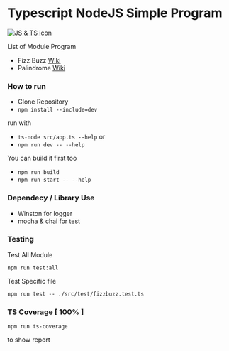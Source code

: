 # Typescript NodeJS Simple Program 

[![JS & TS icon](https://skillicons.dev/icons?i=js,ts)](https://skillicons.dev)

List of Module Program
- Fizz Buzz [Wiki](https://en.wikipedia.org/wiki/Fizz_buzz)
- Palindrome [Wiki](https://en.wikipedia.org/wiki/Palindrome)

### How to run

- Clone Repository
- `npm install --include=dev`

run with 

- `ts-node src/app.ts --help` or
- `npm run dev -- --help`

You can build it first too

- `npm run build`
- `npm run start -- --help`

### Dependecy / Library Use

- Winston for logger
- mocha & chai for test

### Testing

Test All Module

```npm run test:all``` 

Test Specific file

```npm run test -- ./src/test/fizzbuzz.test.ts```

### TS Coverage [ 100% ]

`npm run ts-coverage`

to show report

